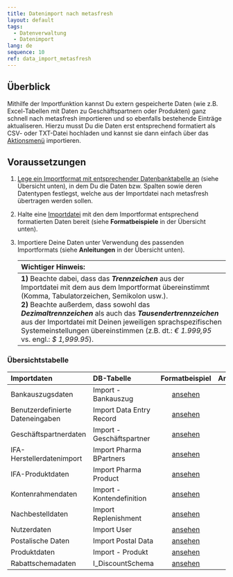```yaml
---
title: Datenimport nach metasfresh
layout: default
tags:
  - Datenverwaltung
  - Datenimport
lang: de
sequence: 10
ref: data_import_metasfresh
---
```


## Überblick
Mithilfe der Importfunktion kannst Du extern gespeicherte Daten (wie z.B. Excel-Tabellen mit Daten zu Geschäftspartnern oder Produkten) ganz schnell nach metasfresh importieren und so ebenfalls bestehende Einträge aktualiseren. Hierzu musst Du die Daten erst entsprechend formatiert als CSV- oder TXT-Datei hochladen und kannst sie dann einfach über das [Aktionsmenü](AktionStarten#aktionsmenue) importieren.

## Voraussetzungen
1. [Lege ein Importformat mit entsprechender Datenbanktabelle an](Importformat_anlegen) (siehe Übersicht unten), in dem Du die Daten bzw. Spalten sowie deren Datentypen festlegst, welche aus der Importdatei nach metasfresh übertragen werden sollen.
1. Halte eine [Importdatei](Importdatei_nuetzliche_Hinweise) mit den dem Importformat entsprechend formatierten Daten bereit (siehe **Formatbeispiele** in der Übersicht unten).
1. Importiere Deine Daten unter Verwendung des passenden Importformats (siehe **Anleitungen** in der Übersicht unten).

   | **Wichtiger Hinweis:** |
   | :--- |
   | **1)** Beachte dabei, dass das ***Trennzeichen*** aus der Importdatei mit dem aus dem Importformat übereinstimmt (Komma, Tabulatorzeichen, Semikolon usw.).<br> **2)** Beachte außerdem, dass sowohl das ***Dezimaltrennzeichen*** als auch das ***Tausendertrennzeichen*** aus der Importdatei mit Deinen jeweiligen sprachspezifischen Systemeinstellungen übereinstimmen (z.B. dt.: *€ 1.999,95* vs. engl.: *$ 1,999.95*). |

### Übersichtstabelle

| Importdaten | DB-Tabelle | Formatbeispiel | Anleitung |
| :--- | :--- | :---: | :---: |
| Bankauszugsdaten | Import - Bankauszug | [ansehen](Importformat_Beispiel_Bankauszug) | [lesen](Bankauszugsdaten_importieren) |
| Benutzerdefinierte Dateneingaben | Import Data Entry Record | [ansehen](Importformat_Beispiel_Dateneingabe) | [lesen](Dateneingaben_importieren) |
| Geschäftspartnerdaten | Import - Geschäftspartner | [ansehen](Importformat_Beispiel_GPartner) | [lesen](GPartnerdaten_importieren) |
| IFA-Herstellerdatenimport | Import Pharma BPartners | [ansehen](Importformat_Beispiel_GPartner_Pharma) | [lesen](GPartnerdaten_importieren_Pharma) |
| IFA-Produktdaten | Import Pharma Product | [ansehen](Importformat_Beispiel_Produkt_Pharma) | [lesen](Produktdaten_importieren_Pharma) |
| Kontenrahmendaten | Import - Kontendefinition | [ansehen](Importformat_Beispiel_Kontenrahmen) | [lesen](Kontenrahmendaten_importieren) |
| Nachbestelldaten | Import Replenishment | [ansehen](Importformat_Beispiel_Nachbestellung) | [lesen](Nachbestelldaten_importieren) |
| Nutzerdaten | Import User | [ansehen](Importformat_Beispiel_Nutzer) | [lesen](Nutzerdaten_importieren) |
| Postalische Daten | Import Postal Data | [ansehen](Importformat_Beispiel_postalische_Daten) | [lesen](Postalische_Daten_importieren) |
| Produktdaten | Import - Produkt | [ansehen](Importformat_Beispiel_Produkt) | [lesen](Produktdaten_importieren) |
| Rabattschemadaten | I_DiscountSchema | [ansehen](Importformat_Beispiel_Rabattschema) | [lesen](Rabattschema_importieren) |
